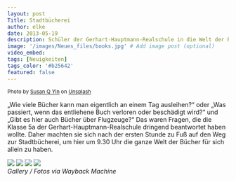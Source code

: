 ```yaml
---
layout: post
Title: Stadtbücherei
author: elke
date: 2013-05-19
description: Schüler der Gerhart-Hauptmann-Realschule in die Welt der Bücherei entführt
image: '/images/Neues_files/books.jpg' # Add image post (optional)
video_embed:
tags: [Neuigkeiten]
tags_color: '#b25642'
featured: false
---
```

<small>Photo by <a href="https://unsplash.com/@syinq?utm_content=creditCopyText&utm_medium=referral&utm_source=unsplash">Susan Q Yin</a> on <a href="https://unsplash.com/photos/books-on-brown-wooden-shelf-2JIvboGLeho?utm_content=creditCopyText&utm_medium=referral&utm_source=unsplash">Unsplash</a></small>
  

„Wie viele Bücher kann man eigentlich an einem Tag ausleihen?“ oder  „Was passiert, wenn das entliehene Buch verloren oder beschädigt wird?“  und  „Gibt es hier auch Bücher über Flugzeuge?“ Das waren Fragen, die die Klasse 5a der Gerhart-Hauptmann-Realschule dringend beantwortet haben wollte. Daher machten sie sich nach der ersten Stunde zu Fuß auf den Weg zur Stadtbücherei, um hier um 9.30 Uhr die ganze Welt der Bücher für sich allein zu haben.

<div class="gallery-box">
  <div class="gallery gallery--post">
    <img src="{{site.baseurl}}/images/Neues_files/Buecherei_5a_2013_01.jpg" loading="lazy">
    <img src="{{site.baseurl}}/images/Neues_files/Buecherei_5a_2013_02.jpg" loading="lazy">
    <img src="{{site.baseurl}}/images/Neues_files/Buecherei_5a_2013_03.jpg" loading="lazy">
    <img src="{{site.baseurl}}/images/Neues_files/Buecherei_5a_2013_03.jpg" loading="lazy">    
  </div>
  <em>Gallery / <a target="_blank">Fotos via Wayback Machine</a></em>
</div>